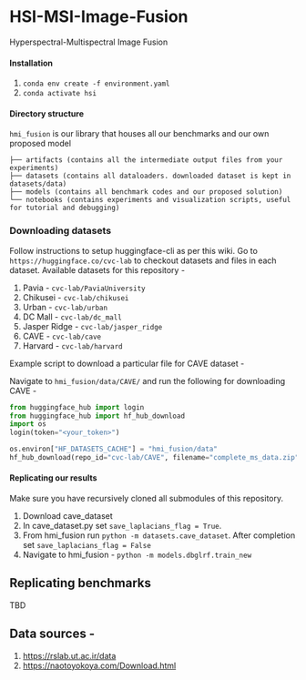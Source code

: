 # HSI-MSI-Image-Fusion
Hyperspectral-Multispectral Image Fusion

#### Installation
1. ```conda env create -f environment.yaml```
2. ```conda activate hsi```

#### Directory structure
`hmi_fusion` is our library that houses all our benchmarks and our own proposed model
```
├── artifacts (contains all the intermediate output files from your experiments)
├── datasets (contains all dataloaders. downloaded dataset is kept in datasets/data)
├── models (contains all benchmark codes and our proposed solution)
└── notebooks (contains experiments and visualization scripts, useful for tutorial and debugging)
```

### Downloading datasets
Follow instructions to setup huggingface-cli as per this wiki. Go to `https://huggingface.co/cvc-lab` to checkout datasets and files in each dataset.
Available datasets for this repository -
1. Pavia - `cvc-lab/PaviaUniversity`
2. Chikusei - `cvc-lab/chikusei`
3. Urban - `cvc-lab/urban`
4. DC Mall - `cvc-lab/dc_mall`
5. Jasper Ridge - `cvc-lab/jasper_ridge`
6. CAVE - `cvc-lab/cave`
7. Harvard - `cvc-lab/harvard`

Example script to download a particular file for CAVE dataset - 

Navigate to `hmi_fusion/data/CAVE/` and run the following for downloading CAVE -
```python
from huggingface_hub import login
from huggingface_hub import hf_hub_download
import os
login(token="<your_token>")

os.environ["HF_DATASETS_CACHE"] = "hmi_fusion/data"
hf_hub_download(repo_id="cvc-lab/CAVE", filename="complete_ms_data.zip", repo_type="dataset")

```






#### Replicating our results
Make sure you have recursively cloned all submodules of this repository. 
1. Download cave_dataset
2. In cave_dataset.py set ``save_laplacians_flag = True``. 
3. From hmi_fusion run ``python -m datasets.cave_dataset``. After completion set ``save_laplacians_flag = False``
2. Navigate to hmi_fusion - ``python -m models.dbglrf.train_new``


## Replicating benchmarks

TBD


## Data sources -
1. https://rslab.ut.ac.ir/data
2. https://naotoyokoya.com/Download.html